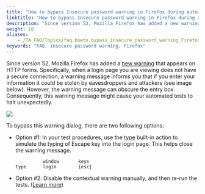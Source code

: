 ```yaml
--- 
title: "How to bypass Insecure password warning in Firefox during automation testing?"
linktitle: "How to bypass Insecure password warning in Firefox during automation testing?"
description: "Since version 52, Mozilla Firefox has added a new warning that appears on HTTP forms. Specifically, when a login page you are viewing does not have a secure connection, a warning message informs you ..."
weight: 18
aliases: 
    - /TA_FAQ/Topics/faq.howto.bypass_insecure_password_warning_Firefox.html
keywords: "FAQ, insecure password warning, Firefox"
---
```


Since version 52, Mozilla Firefox has added a [new warning](https://support.mozilla.org/en-US/kb/insecure-password-warning-firefox) that appears on HTTP forms. Specifically, when a login page you are viewing does not have a secure connection, a warning message informs you that if you enter your information it could be stolen by eavesdroppers and attackers \(see image below\). However, the warning message can obscure the entry box. Consequently, this warning message might cause your automated tests to halt unexpectedly.

![](/images/TA_FAQ/Images/insecure_password_warning_FF.png)

To bypass this warning dialog, there are two following options:

-   Option \#1: In your test procedures, use the [type](/automation-guide/action-based-testing-language/built-in-actions/system-actions/keyboard/type) built-in action to simulate the typing of Escape key into the login page. This helps close the warning message.

    ```
              window       keys       
    type      login        {esc}
    ```

-   Option \#2: Disable the contextual warning manually, and then re-run the tests. \([Learn more](https://www.ghacks.net/2017/06/13/firefox-disable-this-connection-is-not-secure-warnings/)\)


